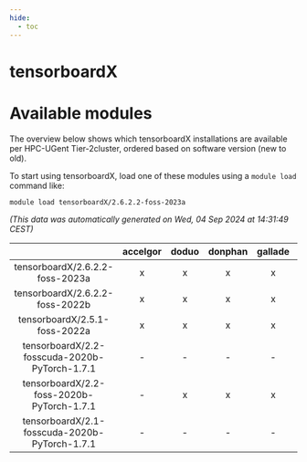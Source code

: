 ```yaml
---
hide:
  - toc
---
```


tensorboardX
============

# Available modules


The overview below shows which tensorboardX installations are available per HPC-UGent Tier-2cluster, ordered based on software version (new to old).

To start using tensorboardX, load one of these modules using a `module load` command like:

```shell
module load tensorboardX/2.6.2.2-foss-2023a
```

*(This data was automatically generated on Wed, 04 Sep 2024 at 14:31:49 CEST)*  

| |accelgor|doduo|donphan|gallade|joltik|shinx|skitty|
| :---: | :---: | :---: | :---: | :---: | :---: | :---: | :---: |
|tensorboardX/2.6.2.2-foss-2023a|x|x|x|x|x|x|x|
|tensorboardX/2.6.2.2-foss-2022b|x|x|x|x|x|-|x|
|tensorboardX/2.5.1-foss-2022a|x|x|x|x|x|x|x|
|tensorboardX/2.2-fosscuda-2020b-PyTorch-1.7.1|-|-|-|-|x|-|-|
|tensorboardX/2.2-foss-2020b-PyTorch-1.7.1|-|x|x|x|x|-|x|
|tensorboardX/2.1-fosscuda-2020b-PyTorch-1.7.1|-|-|-|-|x|-|-|
